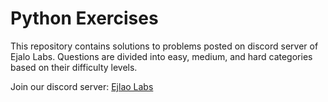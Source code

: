 # Python Exercises
This repository contains solutions to problems posted on discord server of Ejalo Labs. Questions are divided into easy, medium, and hard categories based on their difficulty levels.

Join our discord server: [Ejlao Labs](https://discord.gg/2QhyAHd)
